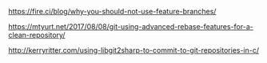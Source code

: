 
https://fire.ci/blog/why-you-should-not-use-feature-branches/


https://mtyurt.net/2017/08/08/git-using-advanced-rebase-features-for-a-clean-repository/


http://kerryritter.com/using-libgit2sharp-to-commit-to-git-repositories-in-c/


